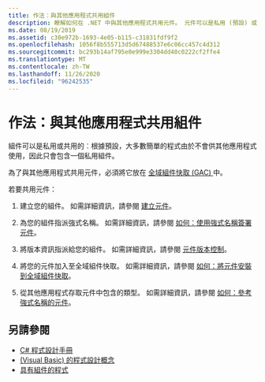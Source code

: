 ```yaml
---
title: 作法：與其他應用程式共用組件
description: 瞭解如何在 .NET 中與其他應用程式共用元件。 元件可以是私用 (預設) 或共用。 若要共用元件，請將它放在 GAC 中。
ms.date: 08/19/2019
ms.assetid: c30e972b-1693-4e05-b115-c31831fdf9f2
ms.openlocfilehash: 1056f8b555713d5d67488537e6c06cc457c4d312
ms.sourcegitcommit: bc293b14af795e0e999e3304dd40c0222cf2ffe4
ms.translationtype: MT
ms.contentlocale: zh-TW
ms.lasthandoff: 11/26/2020
ms.locfileid: "96242535"
---
```

# <a name="how-to-share-an-assembly-with-other-applications"></a>作法：與其他應用程式共用組件

組件可以是私用或共用的︰根據預設，大多數簡單的程式由於不會供其他應用程式使用，因此只會包含一個私用組件。  

為了與其他應用程式共用元件，必須將它放在 [全域組件快取 (GAC) ](gac.md)中。  
  
若要共用元件：
  
1. 建立您的組件。 如需詳細資訊，請參閱 [建立元件](../../standard/assembly/create.md)。  
  
2. 為您的組件指派強式名稱。 如需詳細資訊，請參閱 [如何：使用強式名稱簽署元件](../../standard/assembly/sign-strong-name.md)。  
  
3. 將版本資訊指派給您的組件。 如需詳細資訊，請參閱 [元件版本控制](../../standard/assembly/versioning.md)。  
  
4. 將您的元件加入至全域組件快取。 如需詳細資訊，請參閱 [如何：將元件安裝到全域組件快取](install-assembly-into-gac.md)。  
  
5. 從其他應用程式存取元件中包含的類型。 如需詳細資訊，請參閱 [如何：參考強式名稱的元件](../../standard/assembly/reference-strong-named.md)。  
  
## <a name="see-also"></a>另請參閱

- [C# 程式設計手冊](../../../api/index.md)
- [ (Visual Basic) 的程式設計概念 ](../../../api/index.md)
- [具有組件的程式](../../standard/assembly/index.md)
